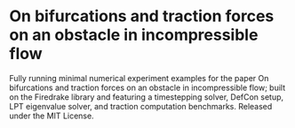 # On bifurcations and traction forces on an obstacle in incompressible flow
Fully running minimal numerical experiment examples for the paper On bifurcations and traction forces on an obstacle in incompressible flow; built on the Firedrake library and featuring a timestepping solver, DefCon setup, LPT eigenvalue solver, and traction computation benchmarks. Released under the MIT License.
